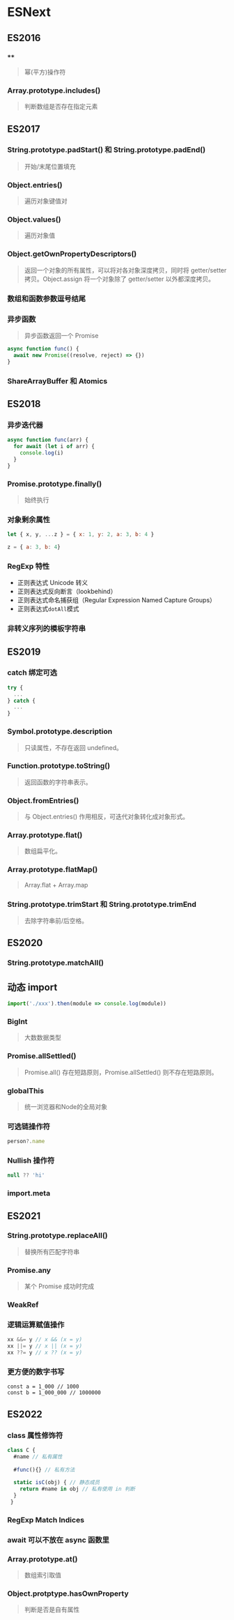 # ESNext

## ES2016

### `**`

> 幂(平方)操作符

### Array.prototype.includes()

> 判断数组是否存在指定元素

## ES2017

### String.prototype.padStart() 和 String.prototype.padEnd()

> 开始/末尾位置填充

### Object.entries()

> 遍历对象键值对

### Object.values()

>  遍历对象值

### Object.getOwnPropertyDescriptors()

> 返回一个对象的所有属性，可以将对各对象深度拷贝，同时将 getter/setter 拷贝。Object.assign 将一个对象除了 getter/setter 以外都深度拷贝。

### 数组和函数参数逗号结尾

### 异步函数

> 异步函数返回一个 Promise

```javascript
async function func() {
  await new Promise((resolve, reject) => {})
}
```

### ShareArrayBuffer 和 Atomics

## ES2018

### 异步迭代器

```javascript
async function func(arr) {
  for await (let i of arr) {
    console.log(i)
  }
}
```

### Promise.prototype.finally()

> 始终执行

### 对象剩余属性

```javascript
let { x, y, ...z } = { x: 1, y: 2, a: 3, b: 4 }

z = { a: 3, b: 4}
```

### RegExp 特性

- 正则表达式 Unicode 转义
- 正则表达式反向断言（lookbehind）
- 正则表达式命名捕获组（Regular Expression Named Capture Groups）
- 正则表达式`dotAll`模式

### 非转义序列的模板字符串

## ES2019

### catch 绑定可选

```javascript
try {
  ...
} catch {
  ...
}
```

### Symbol.prototype.description

> 只读属性，不存在返回 undefined。

### Function.prototype.toString()

> 返回函数的字符串表示。

### Object.fromEntries()

> 与 Object.entries() 作用相反，可迭代对象转化成对象形式。

### Array.prototype.flat()

> 数组扁平化。

### Array.prototype.flatMap()

> Array.flat + Array.map

### String.prototype.trimStart 和 String.prototype.trimEnd

>去除字符串前/后空格。

## ES2020

### String.prototype.matchAll()

## 动态 import

```javascript
import('./xxx').then(module => console.log(module))
```

### BigInt

> 大数数据类型

### Promise.allSettled()

> Promise.all() 存在短路原则，Promise.allSettled() 则不存在短路原则。

### globalThis

> 统一浏览器和Node的全局对象

### 可选链操作符

```javascript
person?.name
```

### Nullish 操作符

```javascript
null ?? 'hi'
```

### import.meta

## ES2021

### String.prototype.replaceAll()

> 替换所有匹配字符串

### Promise.any

> 某个 Promise 成功时完成

### WeakRef

### 逻辑运算赋值操作

```javascript
xx &&= y // x && (x = y)
xx ||= y // x || (x = y)
xx ??= y // x ?? (x = y)
```

### 更方便的数字书写

```
const a = 1_000 // 1000
const b = 1_000_000 // 1000000
```

## ES2022

### class 属性修饰符

```javascript
class C {
  #name // 私有属性
  
  #func(){} // 私有方法
  
  static isC(obj) { // 静态成员
    return #name in obj // 私有使用 in 判断
  }
 }
```

### RegExp Match Indices

### await 可以不放在 async 函数里

### Array.prototype.at()

> 数组索引取值

### Object.protptype.hasOwnProperty

> 判断是否是自有属性
